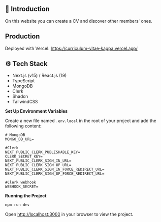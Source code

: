 ## <a name="introduction">🤖 Introduction</a>

On this website you can create a CV and discover other members' ones.


## <a name="prod">Production</a>

Deployed with Vercel: https://curriculum-vitae-kappa.vercel.app/

## <a name="tech-stack">⚙️ Tech Stack</a>

- Next.js (v15) / React.js (19)
- TypeScript
- MongoDB
- Clerk
- Shadcn
- TailwindCSS



**Set Up Environment Variables**

Create a new file named `.env.local` in the root of your project and add the following content:

```env
# MongoDB
MONGO_DB_URL=

#Clerk
NEXT_PUBLIC_CLERK_PUBLISHABLE_KEY=
CLERK_SECRET_KEY=
NEXT_PUBLIC_CLERK_SIGN_IN_URL=
NEXT_PUBLIC_CLERK_SIGN_UP_URL=
NEXT_PUBLIC_CLERK_SIGN_IN_FORCE_REDIRECT_URL=
NEXT_PUBLIC_CLERK_SIGN_UP_FORCE_REDIRECT_URL=

#Clerk webhook
WEBHOOK_SECRET=
```


**Running the Project**

```bash
npm run dev
```

Open [http://localhost:3000](http://localhost:3000) in your browser to view the project.


